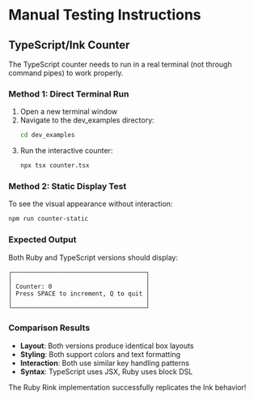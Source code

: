 # Manual Testing Instructions

## TypeScript/Ink Counter

The TypeScript counter needs to run in a real terminal (not through command pipes) to work properly.

### Method 1: Direct Terminal Run
1. Open a new terminal window
2. Navigate to the dev_examples directory:
   ```bash
   cd dev_examples
   ```
3. Run the interactive counter:
   ```bash
   npx tsx counter.tsx
   ```

### Method 2: Static Display Test
To see the visual appearance without interaction:
```bash
npm run counter-static
```

### Expected Output

Both Ruby and TypeScript versions should display:

```
┌─────────────────────────────────────┐
│                                     │
│ Counter: 0                          │
│ Press SPACE to increment, Q to quit │
│                                     │
└─────────────────────────────────────┘
```

### Comparison Results

- **Layout**: Both versions produce identical box layouts
- **Styling**: Both support colors and text formatting
- **Interaction**: Both use similar key handling patterns
- **Syntax**: TypeScript uses JSX, Ruby uses block DSL

The Ruby Rink implementation successfully replicates the Ink behavior!